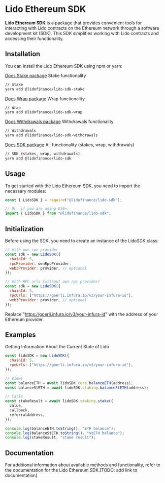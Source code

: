 # Lido Ethereum SDK

**Lido Ethereum SDK** is a package that provides convenient tools for interacting with Lido contracts on the Ethereum network through a software development kit (SDK). This SDK simplifies working with Lido contracts and accessing their functionality.

## Installation

You can install the Lido Ethereum SDK using npm or yarn:

[Docs Stake package](./packages/stake/README.md)
Stake functionality

```bash
// Stake
yarn add @lidofinance/lido-sdk-stake
```

[Docs Wrap package](./packages/wrap/README.md)
Wrap functionality

```bash
// Wrap
yarn add @lidofinance/lido-sdk-wrap
```

[Docs Withdrawals package](./packages/withdrawals/README.md)
Withdrawals functionality

```bash
// Withdrawals
yarn add @lidofinance/lido-sdk-withdrawals
```

[Docs SDK package](./packages/sdk/README.md)
All functionality (stakes, wrap, withdrawals)

```bash
// SDK (stakes, wrap, withdrawals)
yarn add @lidofinance/lido-sdk
```

## Usage

To get started with the Lido Ethereum SDK, you need to import the necessary modules:

```js
const { LidoSDK } = require("@lidofinance/lido-sdk");

// Or, if you are using ES6+:
import { LidoSDK } from "@lidofinance/lido-sdk";
```

## Initialization

Before using the SDK, you need to create an instance of the LidoSDK class:

```js
// With own rpc provider
const sdk = new LidoSDK({
  chainId: 5,
  rpcProvider: ownRpcProvider,
  web3Provider: provider, // optional
});

// With RPC urls (without own rpc provider)
const sdk = new LidoSDK({
  chainId: 5,
  rpcUrls: ["https://goerli.infura.io/v3/your-infura-id"],
  web3Provider: provider, // optional
});
```

Replace "https://goerli.infura.io/v3/your-infura-id" with the address of your Ethereum provider.

## Examples

Getting Information About the Current State of Lido

```js
const lidoSDK = new LidoSDK({
  chainId: 5,
  rpcUrls: ["https://goerli.infura.io/v3/your-infura-id"],
});

// Views
const balanceETH = await lidoSDK.core.balanceETH(address);
const balanceStETH = await lidoSDK.staking.balanceStETH(address);

// Calls
const stakeResult = await lidoSDK.staking.stake({
  value,
  callback,
  referralAddress,
});

console.log(balanceETH.toString(), "ETH balance");
console.log(balanceStETH.toString(), "stETH balance");
console.log(stakeResult, "stake result");
```

## Documentation

For additional information about available methods and functionality, refer to the documentation for the Lido Ethereum SDK.[TODO: add link to documentation]
